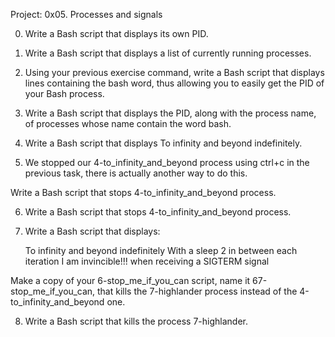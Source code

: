 Project: 0x05. Processes and signals


0. Write a Bash script that displays its own PID.

1. Write a Bash script that displays a list of currently running processes.

2. Using your previous exercise command, write a Bash script that displays lines containing the bash word, thus allowing you to easily get the PID of your Bash process.

3. Write a Bash script that displays the PID, along with the process name, of processes whose name contain the word bash.

4. Write a Bash script that displays To infinity and beyond indefinitely. 

5. We stopped our 4-to_infinity_and_beyond process using ctrl+c in the previous task, there is actually another way to do this.

Write a Bash script that stops 4-to_infinity_and_beyond process.

6. Write a Bash script that stops 4-to_infinity_and_beyond process.

7. Write a Bash script that displays:

    To infinity and beyond indefinitely
    With a sleep 2 in between each iteration
    I am invincible!!! when receiving a SIGTERM signal

Make a copy of your 6-stop_me_if_you_can script, name it 67-stop_me_if_you_can, that kills the 7-highlander process instead of the 4-to_infinity_and_beyond one.

8. Write a Bash script that kills the process 7-highlander.

